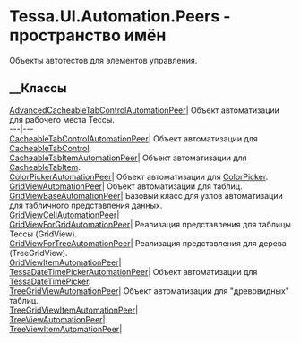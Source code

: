 # Tessa.UI.Automation.Peers - пространство имён
Объекты автотестов для элементов управления.
##  __Классы
[AdvancedCacheableTabControlAutomationPeer](T_Tessa_UI_Automation_Peers_AdvancedCacheableTabControlAutomationPeer.htm)|
Объект автоматизации для рабочего места Тессы.  
---|---  
[CacheableTabControlAutomationPeer](T_Tessa_UI_Automation_Peers_CacheableTabControlAutomationPeer.htm)|
Объект автоматизации для
[CacheableTabControl](T_Tessa_UI_Controls_CacheableTabControl.htm).  
[CacheableTabItemAutomationPeer](T_Tessa_UI_Automation_Peers_CacheableTabItemAutomationPeer.htm)|
Объект автоматизации для
[CacheableTabItem](T_Tessa_UI_Controls_CacheableTabItem.htm).  
[ColorPickerAutomationPeer](T_Tessa_UI_Automation_Peers_ColorPickerAutomationPeer.htm)|
Объект автоматизации для
[ColorPicker](T_Tessa_UI_Controls_ColorPicker_ColorPicker.htm).  
[GridViewAutomationPeer](T_Tessa_UI_Automation_Peers_GridViewAutomationPeer.htm)|
Объект автоматизации для таблиц.  
[GridViewBaseAutomationPeer](T_Tessa_UI_Automation_Peers_GridViewBaseAutomationPeer.htm)|
Базовый класс для узлов автоматизации для табличного представления данных.  
[GridViewCellAutomationPeer](T_Tessa_UI_Automation_Peers_GridViewCellAutomationPeer.htm)|  
[GridViewForGridAutomationPeer](T_Tessa_UI_Automation_Peers_GridViewForGridAutomationPeer.htm)|
Реализация представления для таблицы Тессы (GridView).  
[GridViewForTreeAutomationPeer](T_Tessa_UI_Automation_Peers_GridViewForTreeAutomationPeer.htm)|
Реализация представления для дерева (TreeGridView).  
[GridViewItemAutomationPeer](T_Tessa_UI_Automation_Peers_GridViewItemAutomationPeer.htm)|  
[TessaDateTimePickerAutomationPeer](T_Tessa_UI_Automation_Peers_TessaDateTimePickerAutomationPeer.htm)|
Объект автоматизации для
[TessaDateTimePicker](T_Tessa_UI_Controls_TessaDateTimePicker.htm).  
[TreeGridViewAutomationPeer](T_Tessa_UI_Automation_Peers_TreeGridViewAutomationPeer.htm)|
Объект автоматизации для "древовидных" таблиц.  
[TreeGridViewItemAutomationPeer](T_Tessa_UI_Automation_Peers_TreeGridViewItemAutomationPeer.htm)|  
[TreeViewAutomationPeer](T_Tessa_UI_Automation_Peers_TreeViewAutomationPeer.htm)|  
[TreeViewItemAutomationPeer](T_Tessa_UI_Automation_Peers_TreeViewItemAutomationPeer.htm)|
